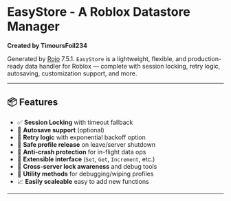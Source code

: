 
# EasyStore - A Roblox Datastore Manager
**Created by TimoursFoil234**

Generated by [Rojo](https://github.com/rojo-rbx/rojo) 7.5.1.
`EasyStore` is a lightweight, flexible, and production-ready data handler for Roblox — complete with session locking, retry logic, autosaving, customization support, and more.

---

## 📦 Features

- ✅ **Session Locking** with timeout fallback
- 🔄 **Autosave support** (optional)
- 🔁 **Retry logic** with exponential backoff option
- 🧼 **Safe profile release** on leave/server shutdown
- 🚫 **Anti-crash protection** for in-flight data ops
- 🧠 **Extensible interface** (`Set`, `Get`, `Increment`, etc.)
- 🔐 **Cross-server lock awareness** and debug tools
- 🧪 **Utility methods** for debugging/wiping profiles
- 📈 **Easily scaleable** easy to add new functions

---
